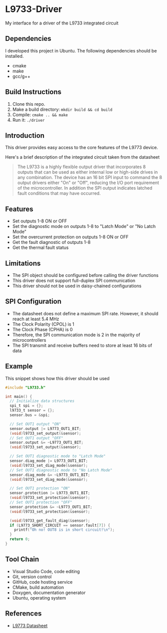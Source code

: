 # L9733-Driver
My interface for a driver of the L9733 integrated circuit

## Dependencies
I developed this project in Ubuntu. The following dependencies should be installed.
* cmake
* make
* gcc/g++

## Build Instructions
1. Clone this repo.
2. Make a build directory: `mkdir build && cd build`
3. Compile: `cmake .. && make`
4. Run it: `./driver`

## Introduction
This driver provides easy access to the core features of the L9773 device.

Here's a brief description of the integrated circuit taken from the datasheet

> The L9733 is a highly flexible output driver that incorporates 8 outputs that can be used as either internal low or high-side drives in any combination. The device has an 16 bit SPI input to command the 8 output drivers either "On" or "Off", reducing the I/O port requirement of the microcontroller. In addition the SPI output indicates latched fault conditions that may have occurred.
>

## Features
* Set outputs 1-8 ON or OFF
* Set the diagnostic mode on outputs 1-8 to "Latch Mode" or "No Latch Mode"
* Set the overcurrent protection on outputs 1-8 ON or OFF
* Get the fault diagnostic of outputs 1-8
* Get the thermal fault status

## Limitations
* The SPI object should be configured before calling the driver functions
* This driver does not support full-duplex SPI communication
* This driver should not be used in daisy-chained configurations

## SPI Configuration

- The datasheet does not define a maximum SPI rate. However, it should reach at least 5.4 MHz
- The Clock Polarity (CPOL) is 1
- The Clock Phase (CPHA) is 0
- Therefore, the SPI communication mode is 2 in the majority of microcontrollers
- The SPI transmit and receive buffers need to store at least 16 bits of data

## Example

This snippet shows how this driver should be used

```c
#include "L9733.h"

int main() {
  // Initialize data structures
  spi_t spi = {};
  l9733_t sensor = {};
  sensor.bus = &spi;

  // Set OUT1 output "ON"
  sensor.output |= L9773_OUT1_BIT;
  (void)l9733_set_output(&sensor);
  // Set OUT1 output "OFF"
  sensor.output &= ~L9773_OUT1_BIT;
  (void)l9733_set_output(&sensor);

  // Set OUT1 diagnostic mode to "Latch Mode"
  sensor.diag_mode |= L9773_OUT1_BIT;
  (void)l9733_set_diag_mode(&sensor);
  // Set OUT1 diagnostic mode to "No Latch Mode"
  sensor.diag_mode &= ~L9773_OUT1_BIT;
  (void)l9733_set_diag_mode(&sensor);

  // Set OUT1 protection "ON"
  sensor.protection |= L9773_OUT1_BIT;
  (void)l9733_set_protection(&sensor);
  // Set OUT1 protection "OFF"
  sensor.protection &= ~L9773_OUT1_BIT;
  (void)l9733_set_protection(&sensor);

  (void)l9733_get_fault_diag(&sensor);
  if (L9773_SHORT_CIRCUIT == sensor.fault[7]) {
    printf("Oh no! OUT8 is in short circuit!\n");
  }
  return 0;
}
```

## Tool Chain
* Visual Studio Code, code editing
* Git, version control
* GitHub, code hosting service
* CMake, build automation
* Doxygen, documentation generator
* Ubuntu, operating system

## References
* [L9773 Datasheet](https://www.st.com/resource/en/datasheet/l9733.pdf)